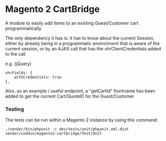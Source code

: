# Magento 2 CartBridge
A module to easily add items to an existing Guest/Customer cart programmatically

The only dependency it has is: it has to know about the current Session, either by already being in a programmatic environment that is aware of the current session, or by an AJAX call that has the xhrClientCredentials added to the call

e.g. (jQuery)
```
xhrFields: {
    withCredentials: true
},
```

Also, as an example / useful endpoint, a "getCartId" frontname has been added to get the current Cart/QuoteID for the Guest/Customer

### Testing

The tests can be run within a Magento 2 instance by using this command:

```
./vendor/bin/phpunit -c dev/tests/unit/phpunit.xml.dist vendor/coddin/magento2-cartbridge/Test/Unit
```
